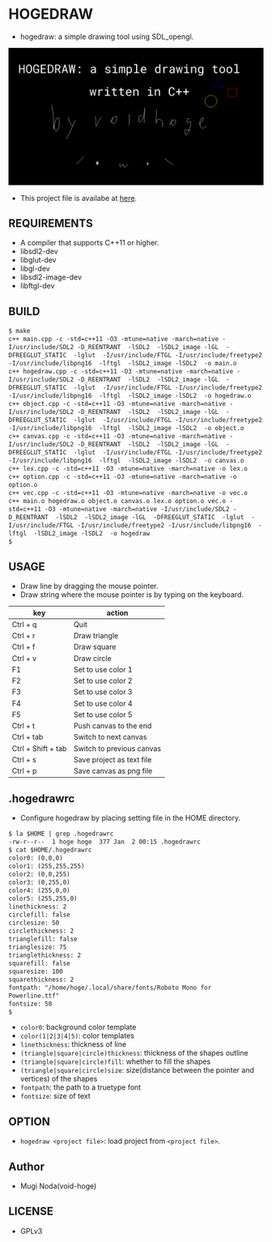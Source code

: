 # HOGEDRAW
- hogedraw: a simple drawing tool using SDL_opengl.

![hogedraw](welcome.png)
- This project file is availabe at [here](./welcome.txt).

## REQUIREMENTS
- A compiler that supports C++11 or higher.
- libsdl2-dev
- libglut-dev
- libgl-dev
- libsdl2-image-dev
- libftgl-dev

## BUILD
```
$ make
c++ main.cpp -c -std=c++11 -O3 -mtune=native -march=native -I/usr/include/SDL2 -D_REENTRANT  -lSDL2  -lSDL2_image -lGL  -DFREEGLUT_STATIC  -lglut  -I/usr/include/FTGL -I/usr/include/freetype2 -I/usr/include/libpng16  -lftgl  -lSDL2_image -lSDL2  -o main.o
c++ hogedraw.cpp -c -std=c++11 -O3 -mtune=native -march=native -I/usr/include/SDL2 -D_REENTRANT  -lSDL2  -lSDL2_image -lGL  -DFREEGLUT_STATIC  -lglut  -I/usr/include/FTGL -I/usr/include/freetype2 -I/usr/include/libpng16  -lftgl  -lSDL2_image -lSDL2  -o hogedraw.o
c++ object.cpp -c -std=c++11 -O3 -mtune=native -march=native -I/usr/include/SDL2 -D_REENTRANT  -lSDL2  -lSDL2_image -lGL  -DFREEGLUT_STATIC  -lglut  -I/usr/include/FTGL -I/usr/include/freetype2 -I/usr/include/libpng16  -lftgl  -lSDL2_image -lSDL2  -o object.o
c++ canvas.cpp -c -std=c++11 -O3 -mtune=native -march=native -I/usr/include/SDL2 -D_REENTRANT  -lSDL2  -lSDL2_image -lGL  -DFREEGLUT_STATIC  -lglut  -I/usr/include/FTGL -I/usr/include/freetype2 -I/usr/include/libpng16  -lftgl  -lSDL2_image -lSDL2  -o canvas.o
c++ lex.cpp -c -std=c++11 -O3 -mtune=native -march=native -o lex.o
c++ option.cpp -c -std=c++11 -O3 -mtune=native -march=native -o option.o
c++ vec.cpp -c -std=c++11 -O3 -mtune=native -march=native -o vec.o
c++ main.o hogedraw.o object.o canvas.o lex.o option.o vec.o -std=c++11 -O3 -mtune=native -march=native -I/usr/include/SDL2 -D_REENTRANT  -lSDL2  -lSDL2_image -lGL  -DFREEGLUT_STATIC  -lglut  -I/usr/include/FTGL -I/usr/include/freetype2 -I/usr/include/libpng16  -lftgl  -lSDL2_image -lSDL2  -o hogedraw
$
```

## USAGE
- Draw line by dragging the mouse pointer.
- Draw string where the mouse pointer is by typing on the keyboard.

| key                | action                    |
|--------------------|---------------------------|
| Ctrl + q           | Quit                      |
| Ctrl + r           | Draw triangle             |
| Ctrl + f           | Draw square               |
| Ctrl + v           | Draw circle               |
| F1                 | Set to use color 1        |
| F2                 | Set to use color 2        |
| F3                 | Set to use color 3        |
| F4                 | Set to use color 4        |
| F5                 | Set to use color 5        |
| Ctrl + t           | Push canvas to the end    |
| Ctrl + tab         | Switch to next canvas     |
| Ctrl + Shift + tab | Switch to previous canvas |
| Ctrl + s           | Save project as text file |
| Ctrl + p           | Save canvas as png file   |

## .hogedrawrc
- Configure hogedraw by placing setting file in the HOME directory.

```
$ la $HOME | grep .hogedrawrc
-rw-r--r--  1 hoge hoge  377 Jan  2 00:15 .hogedrawrc
$ cat $HOME/.hogedrawrc
color0: (0,0,0)
color1: (255,255,255)
color2: (0,0,255)
color3: (0,255,0)
color4: (255,0,0)
color5: (255,255,0)
linethickness: 2
circlefill: false
circlesize: 50
circlethickness: 2
trianglefill: false
trianglesize: 75
trianglethickness: 2
squarefill: false
squaresize: 100
squarethickness: 2
fontpath: "/home/hoge/.local/share/fonts/Roboto Mono for Powerline.ttf"
fontsize: 50
$
```
- `color0`: background color template
- `color(1|2|3|4|5)`: color templates
- `linethickness`: thickness of line
- `(triangle|square|circle)thickness`: thickness of the shapes outline
- `(triangle|square|circle)fill`: whether to fill the shapes
- `(triangle|square|circle)size`: size(distance between the pointer and vertices) of the shapes
- `fontpath`: the path to a truetype font
- `fontsize`: size of text

## OPTION
- `hogedraw <project file>`: load project from `<project file>`.

## Author
- Mugi Noda(void-hoge)

## LICENSE
- GPLv3
